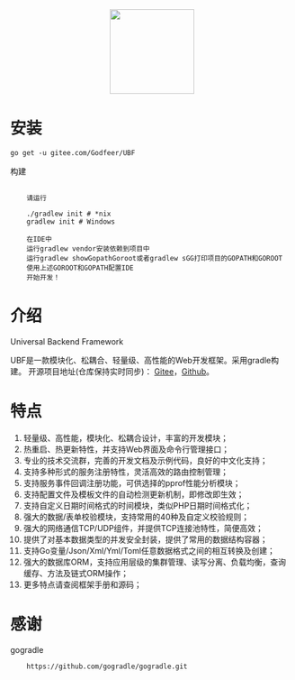 <div align=center>
    <img src="http://cover.kancloud.cn/johng/gf" width="150"/>
</div>

# 安装
```html
go get -u gitee.com/Godfeer/UBF
```
构建 
```$gradle

    请运行
    
    ./gradlew init # *nix 
    gradlew init # Windows

    在IDE中
    运行gradlew vendor安装依赖到项目中
    运行gradlew showGopathGoroot或者gradlew sGG打印项目的GOPATH和GOROOT
    使用上述GOROOT和GOPATH配置IDE
    开始开发！

```



# 介绍
Universal Backend Framework

UBF是一款模块化、松耦合、轻量级、高性能的Web开发框架。采用gradle构建。
开源项目地址(仓库保持实时同步)：
[Gitee](https://gitee.com/Godfeer/UBF.git)，[Github](https://github.com/e9ab98e991ab/UBF)。
 

# 特点
1. 轻量级、高性能，模块化、松耦合设计，丰富的开发模块；
1. 热重启、热更新特性，并支持Web界面及命令行管理接口；
1. 专业的技术交流群，完善的开发文档及示例代码，良好的中文化支持；
1. 支持多种形式的服务注册特性，灵活高效的路由控制管理；
1. 支持服务事件回调注册功能，可供选择的pprof性能分析模块；
1. 支持配置文件及模板文件的自动检测更新机制，即修改即生效；
1. 支持自定义日期时间格式的时间模块，类似PHP日期时间格式化；
1. 强大的数据/表单校验模块，支持常用的40种及自定义校验规则；
1. 强大的网络通信TCP/UDP组件，并提供TCP连接池特性，简便高效；
1. 提供了对基本数据类型的并发安全封装，提供了常用的数据结构容器；
1. 支持Go变量/Json/Xml/Yml/Toml任意数据格式之间的相互转换及创建；
1. 强大的数据库ORM，支持应用层级的集群管理、读写分离、负载均衡，查询缓存、方法及链式ORM操作；
1. 更多特点请查阅框架手册和源码；

 
# 感谢
gogradle 

```html
    https://github.com/gogradle/gogradle.git
```
 

